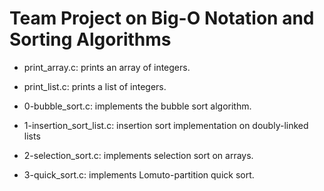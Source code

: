 # Team Project on Big-O Notation and Sorting Algorithms

* print_array.c: prints an array of integers.

* print_list.c: prints a list of integers.

* 0-bubble_sort.c: implements the bubble sort algorithm.

* 1-insertion_sort_list.c: insertion sort implementation on doubly-linked lists

* 2-selection_sort.c: implements selection sort on arrays.

* 3-quick_sort.c: implements Lomuto-partition quick sort.


